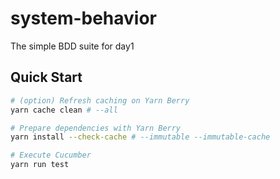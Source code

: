 # system-behavior

The simple BDD suite for day1

## Quick Start

```bash
# (option) Refresh caching on Yarn Berry
yarn cache clean # --all

# Prepare dependencies with Yarn Berry
yarn install --check-cache # --immutable --immutable-cache

# Execute Cucumber
yarn run test
```
